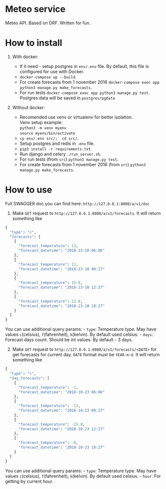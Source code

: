 Meteo service
=================
Meteo API. Based on DRF. Written for fun.

# How to install

1) With docker:
    - If it need - setup postgres in `env/.env` file. By default, this file is configured for use with Docker.
    - `docker-compose up --build`.
    - For create forecasts from 1 november 2016 `docker-compose exec app python3 manage.py make_forecasts`.
    - For run tests `docker-compose exec app python3 manage.py test`. \
    Postgres data will be saved in `postgres/pgdata`
    
2) Without docker:
    - Recomended use venv or virtualenv for better isolation.\
      Venv setup example: \
      `python3 -m venv myenv`\
      `source myenv/bin/activate`
    - `cp env/.env src/;  cd src/`.
    - Setup postgres and redis in `.env` file.
    - `pip3 install -r requirements.txt`
    - Run django and celery `./run_server.sh`.
    - For run tests (from `src`) `python3 manage.py test`.
    - For create forecasts from 1 november 2016 (from `src`) `python3 manage.py make_forecasts`.
    
# How to use
Full SWAGGER doc you can find here: `http://127.0.0.1:8000/a/v1/doc` 

1) Make `GET` request to `http://127.0.0.1:8000/a/v1/forecasts`. It will return something like 
```python
{
  "type": "c",
  "forecasts": [
    {
      "forecast_temperature": 13,
      "forecast_datetime": "2018-23-10 06:06"
    },
    {
      "forecast_temperature": 11,
      "forecast_datetime": "2018-23-10 00:27"
    },
    {
      "forecast_temperature": 15.8,
      "forecast_datetime": "2018-23-10 12:27"
    },
    {
      "forecast_temperature": 12.8,
      "forecast_datetime": "2018-23-10 18:27"
    }
  ]
}
```
You can use additional query params:
    - `type`: Temperature type. May have values `c`(celsius), `f`(fahrenheit), `k`(kelvin). By default used celsius.
    - `days`: Forecast days count. Should be int values. By default - 3 days.   

2) Make `GET` request to `http://127.0.0.1:8000/a/v1/forecasts/<DATE>` for get forecasts for current day. `DATE` format must be `YEAR-m-d`. It will return something like
```python
{
  "type": "c",
  "day_forecasts": [
    {
      "forecast_temperature": -1,
      "forecast_datetime": "2018-10-23 06:06"
    },
    {
      "forecast_temperature": -13,
      "forecast_datetime": "2018-10-23 00:27"
    },
    {
      "forecast_temperature": -15.8,
      "forecast_datetime": "2018-10-23 12:27"
    },
    {
      "forecast_temperature": -8,
      "forecast_datetime": "2018-10-23 18:27"
    }
  ]
}    
``` 
You can use additional query params:
    - `type`: Temperature type. May have values `c`(celsius), `f`(fahrenheit), `k`(kelvin). By default used celsius.
    - `hour`: For getting by current hour.
